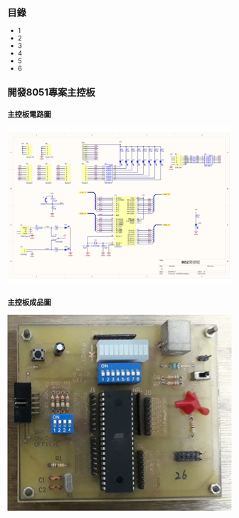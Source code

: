 ## 目錄
<ul>
<li>1</li>
<li>2</li>
<li>3</li>
<li>4</li>
<li>5</li>
<li>6</li>
</ul>

## 開發8051專案主控板
### 主控板電路圖
<img src="https://raw.githubusercontent.com/Guiiiiiiiii/8051/master/AT89S52主控板電路圖.jpg"/>

### 主控板成品圖
<img src="https://raw.githubusercontent.com/Guiiiiiiiii/8051/master/AT89S52主控板成品圖.jpg"/>
